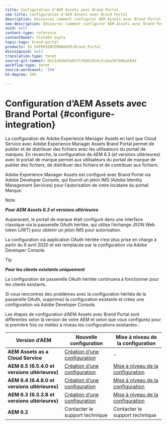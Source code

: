 ```yaml
---
title: Configuration d’AEM Assets avec Brand Portal
seo-title: Configuration d’AEM Assets avec Brand Portal
description: Découvrez comment configurer AEM Assets avec Brand Portal.
seo-description: Découvrez comment configurer AEM Assets avec Brand Portal.
uuid: null
content-type: reference
contentOwner: Vishabh Gupta
topic-tags: brand-portal
products: SG_EXPERIENCEMANAGER/Brand_Portal
discoiquuid: null
translation-type: tm+mt
source-git-commit: de21e84b93a657570db2024c2ceba58704ba5844
workflow-type: tm+mt
source-wordcount: '334'
ht-degree: 59%

---
```



# Configuration d’AEM Assets avec Brand Portal {#configure-integration}

La configuration de Adobe Experience Manager Assets en tant que Cloud Service avec Adobe Experience Manager Assets Brand Portal permet de publier et de distribuer des fichiers avec les utilisateurs du portail de marques. En revanche, la configuration de AEM 6.3 (et versions ultérieures) avec le portail de marque permet aux utilisateurs du portail de marque de publier des fichiers, de distribuer des fichiers et de contribuer aux fichiers.

Adobe Experience Manager Assets est configuré avec Brand Portal via Adobe Developer Console, qui fournit un jeton IMS (Adobe Identity Management Services) pour l’autorisation de votre locataire du portail Marque.

>[!NOTE]
>
>***Pour AEM Assets 6.3 et versions ultérieures***
>
>Auparavant, le portail de marque était configuré dans une interface classique via la passerelle OAuth héritée, qui utilise l’échange JSON Web token (JWT) pour obtenir un jeton IMS pour autorisation.
>
>La configuration via application OAuth héritée n’est plus prise en charge à partir du 6 avril 2020 et est remplacée par la configuration via Adobe Developer Console.


>[!TIP]
>
>***Pour les clients existants uniquement***
>
>La configuration de passerelle OAuth héritée continuera à fonctionner pour les clients existants.
>
>Si vous rencontrez des problèmes avec la configuration héritée de la passerelle OAuth, supprimez la configuration existante et créez une configuration via Adobe Developer Console.


Les étapes de configuration d’AEM Assets avec Brand Portal sont différentes selon la version de votre AEM et selon que vous configurez pour la première fois ou mettez à niveau les configurations existantes :

| **Version d’AEM** | **Nouvelle configuration** | **Mise à niveau de la configuration** |
|---|---|---|
| **AEM Assets as a Cloud Service** | [Création d’une configuration](https://docs.adobe.com/content/help/fr-FR/experience-manager-cloud-service/assets/brand-portal/configure-aem-assets-with-brand-portal.html) | - |
| **AEM 6.5 (6.5.4.0 et versions ultérieures)** | [Création d’une configuration](https://docs.adobe.com/content/help/fr-FR/experience-manager-65/assets/brandportal/configure-aem-assets-with-brand-portal.html) | [Mise à niveau de la configuration](https://docs.adobe.com/content/help/fr-FR/experience-manager-65/assets/brandportal/configure-aem-assets-with-brand-portal.html#upgrade-integration-65) |
| **AEM 6.4 (6.4.8.0 et versions ultérieures)** | [Création d’une configuration](https://docs.adobe.com/content/help/fr-FR/experience-manager-64/assets/brandportal/configure-aem-assets-with-brand-portal.html) | [Mise à niveau de la configuration](https://docs.adobe.com/content/help/fr-FR/experience-manager-64/assets/brandportal/configure-aem-assets-with-brand-portal.html#upgrade-integration-64) |
| **AEM 6.3 (6.3.3.8 et versions ultérieures)** | [Création d’une configuration](https://helpx.adobe.com/fr/experience-manager/6-3/assets/using/brand-portal-configuring-integration.html) | [Mise à niveau de la configuration](https://helpx.adobe.com/fr/experience-manager/6-3/assets/using/brand-portal-configuring-integration.html#Upgradeconfiguration) |
| **AEM 6.2** | Contacter le support technique | Contacter le support technique |


